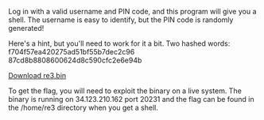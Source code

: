 Log in with a valid username and PIN code, and this program will give you a shell. The username is easy to identify, but the PIN code is randomly generated!

Here's a hint, but you'll need to work for it a bit. Two hashed words: f704f57ea420275ad51bf55b7dec2c96 87cd8b8808600624d8c590cfc2e6e94b

[Download re3.bin](./re3.bin)

To get the flag, you will need to exploit the binary on a live system. The binary is running on 34.123.210.162 port 20231 and the flag can be found in the /home/re3 directory when you get a shell.

